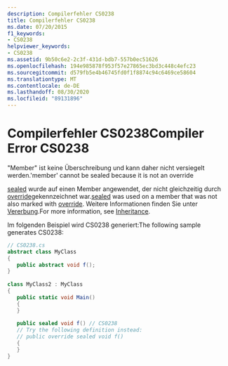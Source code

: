```yaml
---
description: Compilerfehler CS0238
title: Compilerfehler CS0238
ms.date: 07/20/2015
f1_keywords:
- CS0238
helpviewer_keywords:
- CS0238
ms.assetid: 9b50c6e2-2c3f-431d-bdb7-557b0ec51626
ms.openlocfilehash: 194e985878f953f57e27865ec3bd3c448c4efc23
ms.sourcegitcommit: d579fb5e4b46745fd0f1f8874c94c6469ce58604
ms.translationtype: MT
ms.contentlocale: de-DE
ms.lasthandoff: 08/30/2020
ms.locfileid: "89131896"
---
```

# <a name="compiler-error-cs0238"></a><span data-ttu-id="e9fe3-103">Compilerfehler CS0238</span><span class="sxs-lookup"><span data-stu-id="e9fe3-103">Compiler Error CS0238</span></span>
<span data-ttu-id="e9fe3-104">"Member" ist keine Überschreibung und kann daher nicht versiegelt werden.</span><span class="sxs-lookup"><span data-stu-id="e9fe3-104">'member' cannot be sealed because it is not an override</span></span>  
  
 <span data-ttu-id="e9fe3-105">[sealed](../language-reference/keywords/sealed.md) wurde auf einen Member angewendet, der nicht gleichzeitig durch [override](../language-reference/keywords/override.md)gekennzeichnet war.</span><span class="sxs-lookup"><span data-stu-id="e9fe3-105">[sealed](../language-reference/keywords/sealed.md) was used on a member that was not also marked with [override](../language-reference/keywords/override.md).</span></span> <span data-ttu-id="e9fe3-106">Weitere Informationen finden Sie unter [Vererbung](../programming-guide/classes-and-structs/inheritance.md).</span><span class="sxs-lookup"><span data-stu-id="e9fe3-106">For more information, see [Inheritance](../programming-guide/classes-and-structs/inheritance.md).</span></span>  
  
 <span data-ttu-id="e9fe3-107">Im folgenden Beispiel wird CS0238 generiert:</span><span class="sxs-lookup"><span data-stu-id="e9fe3-107">The following sample generates CS0238:</span></span>  
  
```csharp  
// CS0238.cs  
abstract class MyClass  
{  
   public abstract void f();  
}  
  
class MyClass2 : MyClass  
{  
   public static void Main()  
   {  
   }  
  
   public sealed void f() // CS0238  
   // Try the following definition instead:  
   // public override sealed void f()  
   {  
   }  
}  
```
